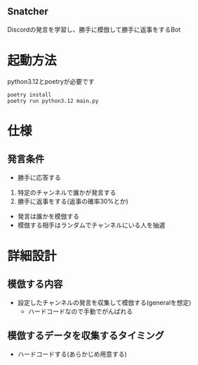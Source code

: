## Snatcher
Discordの発言を学習し、勝手に模倣して勝手に返事をするBot

# 起動方法
python3.12とpoetryが必要です
  
  ```
  poetry install
  poetry run python3.12 main.py
  ```




# 仕様

## 発言条件
- 勝手に応答する

1. 特定のチャンネルで誰かが発言する
2. 勝手に返事をする(返事の確率30%とか)


- 発言は誰かを模倣する
- 模倣する相手はランダムでチャンネルにいる人を抽選

# 詳細設計

## 模倣する内容
- 設定したチャンネルの発言を収集して模倣する(generalを想定)
  - ハードコードなので手動でがんばれる

## 模倣するデータを収集するタイミング
- ハードコードする(あらかじめ用意する)